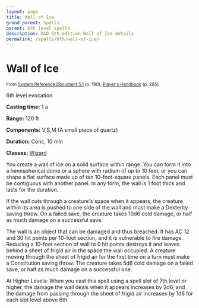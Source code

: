 ```yaml
---
layout: page
title: Wall of Ice
grand_parent: Spells
parent: 6th level spells 
description: D&D 5th edition Wall of Ice details
permalink: /spells/6th/wall-of-ice/
---
```


# Wall of Ice

<small>From <a target="_blank" href="https://media.wizards.com/2016/downloads/DND/SRD-OGL_V5.1.pdf">System Reference Document 5.1</a> (p. 190), <a target="_blank" href="https://dnd.wizards.com/products/tabletop-games/rpg-products/rpg_playershandbook">Player's Handbook</a> (p. 285)</small>


6th level evocation

**Casting time:** 1 a

**Range:** 120 ft

**Components:** V,S,M (A small piece of quartz)

**Duration:** Conc, 10 min

**Classes:** [Wizard](/classes/wizard/)

You create a wall of ice on a solid surface within range. You can form it into a hemispherical dome or a sphere with radium of up to 10 feet, or you can shape a flat surface made up of ten 10-foot-square panels. Each panel must be contiguous with another panel. In any form, the wall is 1 foot thick and lasts for the duration.

   If the wall cuts through a creature's space when it appears, the creature within its area is pushed to one side of the wall and must make a Dexterity saving throw. On a failed save, the creature takes 10d6 cold damage, or half as much damage on a successful save.

   The wall is an object that can be damaged and thus breached. It has AC 12 and 30 hit points per 10-foot section, and it is vulnerable to fire damage. Reducing a 10-foot section of wall to 0 hit points destroys it and leaves behind a sheet of frigid air in the space the wall occupied. A creature moving through the sheet of frigid air for the first time on a turn must make a Constitution saving throw. The creature takes 5d6 cold damage on a failed save, or half as much damage on a successful one.

   At Higher Levels: When you cast this spell using a spell slot of 7th level or higher, the damage the wall deals when it appears increases by 2d6, and the damage from passing through the sheet of frigid air increases by 1d6 for each slot level above 6th.